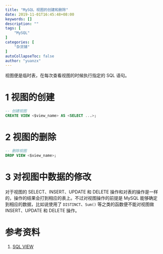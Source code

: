 ```yaml
---
title: "MySQL 视图的创建和删除"
date: 2019-11-01T16:45:48+08:00
keywords: []
description: ""
tags: [
    "MySQL"
]
categories: [
    "杂货铺"
]
autoCollapseToc: false
author: "yuanzx"
---
```


视图便是临时表，在每次查看视图的时候执行指定的 SQL 语句。

# 1 视图的创建

```sql
-- 创建视图
CREATE VIEW <$view_name> AS <SELECT ...>;
```

# 2 视图的删除

```sql
-- 删除视图
DROP VIEW <$view_name>;
```

# 3 对视图中数据的修改

对于视图的 SELECT、INSERT、UPDATE 和 DELETE 操作和对表的操作是一样的，操作的结果会打到相应的表上。不过对视图操作的前提是 MySQL 能够确定到相应的数据，比如说使用了 `DISTINCT`、`Sum()` 等之类的函数便不能对视图做 INSERT、UPDATE 和 DELETE 操作。

# 参考资料

1. [SQL VIEW](https://www.w3school.com.cn/sql/sql_view.asp)